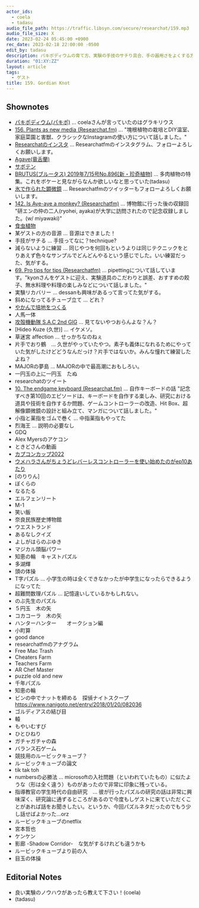 ```yaml
---
actor_ids:
  - coela
  - tadasu
audio_file_path: https://traffic.libsyn.com/secure/researchat/159.mp3 
audio_file_size: X
date: 2023-02-24 05:45:00 +0900
rec_date: 2023-02-18 22:00:00 -0500
edit_by: tadasu
description: パキポディウムの育て方、実験の手技のサチり具合、手の器用さをよくする方法、T字パズルとあるなしクイズ、アナグラムの作り方、知恵の輪、ゲームの必勝法について話しました。
duration: "01:XY:ZZ"
layout: article
tags:
  - ゲスト
title: 159. Gordian Knot
---
```


## Shownotes
- [パキポディウム(パキポ)](https://www.shuminoengei.jp/m-pc/a-page_p_detail/target_plant_code-1041) ... coelaさんが言っていたのはグラキリウス
- [156. Plants as new media (Researchat.fm)](https://researchat.fm/episode/156) ... "塊根植物の栽培とDIY温室、家庭菜園と害獣、クラシックなInstagramの使い方について話しました。"
- [Researchatのインスタ](https://www.instagram.com/researchat.fm/) ... Researchatfmのインスタグラム、フォローよろしくお願いします。
- [Agave(竜舌蘭)](https://en.wikipedia.org/wiki/Agave)
- [サボテン](https://ja.wikipedia.org/wiki/%E3%82%B5%E3%83%9C%E3%83%86%E3%83%B3)
- [BRUTUS(ブルータス) 2019年7/15号No.896[新・珍奇植物]](https://www.amazon.co.jp/dp/B07T6S1CDH) ... 多肉植物の特集。これをボケーと見ながらなんか欲しいなと思っていた(tadasu)
- [氷で作られた顕微鏡](https://twitter.com/researchat_fm/status/1624519365445173251) ... Researchatfmのツイッターもフォローよろしくお願いします。
- [142. Is Aye-aye a monkey? (Researchatfm)](https://researchat.fm/episode/142) ... 博物館に行った後の収録回 "研エンの仲の二人(ryohei, ayaka)が大学に訪問されたので記念収録しました。(w/ miyawaki)"
- [食虫植物](https://en.wikipedia.org/wiki/Carnivorous_plant)
- 某ゲストの方の音源 … 音源はできました！
- 手技がサチる ... 手技ってなに？technique?
- 減らないように練習 … 同じやつを何回もというよりは同じテクニックをとりあえず色々なサンプルでどんどんやるという感じでした。いい練習だった、気がする。
- [69. Pro tips for tips (Researchatfm)](https://researchat.fm/episode/69) ... pipettingについて話しています。"kyonさんをゲストに迎え、実験道具のこだわりと誤差、おすすめの餃子、無水料理や料理の楽しみなどについて話しました。"
- 実験リカバリー … dessanも興味があるって言ってた気がする。
- 斜めになってるチューブ立て ... どれ？
- [やかんで培地をつくる](https://twitter.com/researchat_fm/status/1416150009163169795)
- 人馬一体　
- [攻殻機動隊 S.A.C 2nd GIG](https://www.amazon.co.jp/dp/B01JMDCIE6) ... 見てないやつおらんよな？ん？
- [Hideo Kuze (久世)] ... イケメソ。
- 草迷宮 affection ... せっかちなのねぇ
- 片手でおり鶴　... 久世がやっていたやつ。素子も義体になれるためにやっていた気がしたけどどうなんだっけ？片手ではないか。みんな憧れて練習したよね？
- MAJORの夢島 ... MAJORの中で最高潮におもしろい。
- 一円玉の上に一円玉　たぬ
- researchatのツイート
- [10. The endgame keyboard (Researchat.fm)](https://researchat.fm/episode/10) ... 自作キーボードの話 "記念すべき第10回のエピソードは、キーボードを自作する楽しみ、研究における道具や技術を自作するか問題、ゲームコントローラーの改造、Hit Box、超解像顕微鏡の設計と組み立て、マンガについて話しました。"
- 小指と薬指をゴムで巻く … 中指薬指もやってた
- 烈海王 ... 説明の必要なし
- GDQ
- Alex Myersのアケコン
- ときどさんの動画
- [カプコンカップ2022](https://sf.esports.capcom.com/sp/cpt/ccix/)
- [ウメハラさんがちょうどレバーレスコントローラーを使い始めたのがep10あたり](https://automaton-media.com/articles/newsjp/20190528-93027/)
- [のりりん]
- ぼくらの
- なるたる
- エルフェンリート
- M-1
- 笑い飯
- 奈良民族歴史博物館
- ウエストランド
- あるなしクイズ
- よしがはらのぶゆき
- マジカル頭脳パワー
- 知恵の輪　キャストパズル
- 多湖輝
- 頭の体操
- T字パズル … 小学生の時は全くできなかったが中学生になったらできるようになってた
- 超難問数理パズル … 記憶違いしているかもしれない。
- のぶ先生のパズル
- ５円玉　木の矢
- コカコーラ　木の矢
- ハンターハンター　　オークション編
- 小町算
- good dance
- researchatfmのアナグラム
- Free Mac Trash
- Cheaters Farm
- Teachers Farm
- AR Chef Master
- puzzle old and new
- 千年パズル
- 知恵の輪
- ビンの中でナットを締める　探偵ナイトスクープ　https://www.nanigoto.net/entry/2018/01/20/082036
- ゴルディアスの結び目
- 轅
- もやいむすび
- ひとひねり
- ガチャガチャの森
- バランス石ゲーム
- 競技用のルービックキューブ？
- ルービックキューブの論文
- tik tak toh
- numbersの必勝法 … microsoftの入社問題（といわれていたもの）に似たような（形は全く違う）ものがあったので非常に印象に残っている。
- 指導教官の学生時代の自由研究　… 彼が行ったパズルの研究の話は非常に興味深く、研究論に通ずるところがあるので今度もしゲストに来ていただくことがあれば話をお聞きしたい。というか、今回パズルネタだったのでもう少し話せばよかった…orz
- ルービックキューブのnetflix
- 宮本哲也
- ケンケン
- 影廊 -Shadow Corridor-　な気がするけれども違うかも
- ルービックキューブより前の人
- 目玉の体操

## Editorial Notes
- 良い実験のノウハウがあったら教えて下さい！(coela)
- (tadasu)
